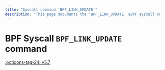 ```yaml
---
title: "Syscall command 'BPF_LINK_UPDATE'"
description: "This page documents the 'BPF_LINK_UPDATE' eBPF syscall command, including its defintion, usage, program types that can use it, and examples."
---
```

# BPF Syscall `BPF_LINK_UPDATE` command

<!-- [FEATURE_TAG](BPF_LINK_UPDATE) -->
[:octicons-tag-24: v5.7](https://github.com/torvalds/linux/commit/0c991ebc8c69d29b7fc44db17075c5aa5253e2ab)
<!-- [/FEATURE_TAG] -->

<!-- TODO -->
